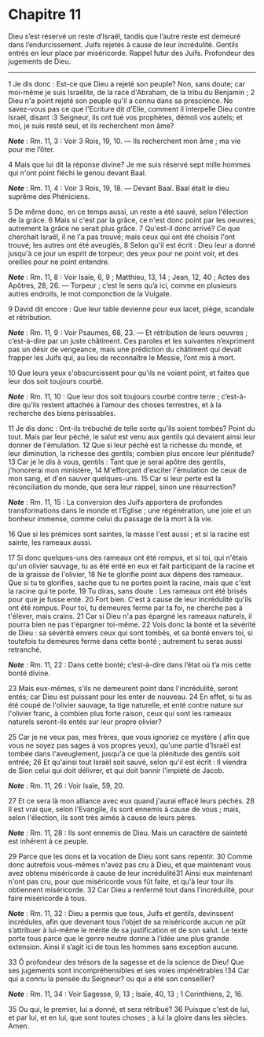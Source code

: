 # Chapitre 11

Dieu s’est réservé un reste d’Israël, tandis que l’autre reste est demeuré dans l’endurcissement.
Juifs rejetés à cause de leur incrédulité.
Gentils entrés en leur place par miséricorde.
Rappel futur des Juifs.
Profondeur des jugements de Dieu.

***

1 Je dis donc : Est-ce que Dieu a rejeté son peuple? Non, sans doute; car moi-même je suis Israélite, de la race d'Abraham, de la tribu du Benjamin ; 2 Dieu n'a point rejeté son peuple qu'il a connu dans sa prescience. Ne savez-vous pas ce que l'Ecriture dit d'Elie, comment il interpelle Dieu contre Israël, disant :3 Seigneur, ils ont tué vos prophètes, démoli vos autels; et moi, je suis resté seul, et ils recherchent mon âme?

***Note*** :  Rm. 11, 3 : Voir 3 Rois, 19, 10. ― Ils recherchent mon âme ; ma vie pour me l’ôter.

4 Mais que lui dit la réponse divine? Je me suis réservé sept mille hommes qui n'ont point fléchi le genou devant Baal.

***Note*** :  Rm. 11, 4 : Voir 3 Rois, 19, 18. ― Devant Baal. Baal était le dieu suprême des Phéniciens.

5 De même donc, en ce temps aussi, un reste a été sauvé, selon l'élection de la grâce. 6 Mais si c'est par la grâce, ce n'est donc point par les oeuvres; autrement la grâce ne serait plus grâce. 7 Qu'est-il donc arrivé? Ce que cherchait Israël, il ne l'a pas trouvé; mais ceux qui ont été choisis l'ont trouvé; les autres ont été aveuglés, 8 Selon qu'il est écrit : Dieu leur a donné jusqu'à ce jour un esprit de torpeur; des yeux pour ne point voir, et des oreilles pour ne point entendre.

***Note*** :  Rm. 11, 8 : Voir Isaïe, 6, 9 ; Matthieu, 13, 14 ; Jean, 12, 40 ; Actes des Apôtres, 28, 26. ― Torpeur ; c’est le sens qu’a ici, comme en plusieurs autres endroits, le mot componction de la Vulgate.

9 David dit encore : Que leur table devienne pour eux lacet, piège, scandale et rétribution.

***Note*** :  Rm. 11, 9 : Voir Psaumes, 68, 23. ― Et rétribution de leurs oeuvres ; c’est-à-dire par un juste châtiment. Ces paroles et les suivantes n’expriment pas un désir de vengeance, mais une prédiction du châtiment qui devait frapper les Juifs qui, au lieu de reconnaître le Messie, l’ont mis à mort.

10 Que leurs yeux s'obscurcissent pour qu'ils ne voient point, et faites que leur dos soit toujours courbé.

***Note*** :  Rm. 11, 10 : Que leur dos soit toujours courbé contre terre ; c’est-à-dire qu’ils restent attachés à l’amour des choses terrestres, et à la recherche des biens périssables.


11 Je dis donc : Ont-ils trébuché de telle sorte qu'ils soient tombés? Point du tout. Mais par leur péché, le salut est venu aux gentils qui devaient ainsi leur donner de l'émulation. 12 Que si leur péché est la richesse du monde, et leur diminution, la richesse des gentils; combien plus encore leur plénitude? 13 Car je le dis à vous, gentils : Tant que je serai apôtre des gentils, j'honorerai mon ministère, 14 M'efforçant d'exciter l'émulation de ceux de mon sang, et d'en sauver quelques-uns. 15 Car si leur perte est la réconciliation du monde, que sera leur rappel, sinon une résurrection?

***Note*** :  Rm. 11, 15 : La conversion des Juifs apportera de profondes transformations dans le monde et l’Eglise ; une régénération, une joie et un bonheur immense, comme celui du passage de la mort à la vie.

16 Que si les prémices sont saintes, la masse l'est aussi ; et si la racine est sainte, les rameaux aussi.


17 Si donc quelques-uns des rameaux ont été rompus, et si toi, qui n'étais qu'un olivier sauvage, tu as été enté en eux et fait participant de la racine et de la graisse de l'olivier, 18 Ne te glorifie point aux dépens des rameaux. Que si tu te glorifies, sache que tu ne portes point la racine, mais que c'est la racine qui te porte. 19 Tu diras, sans doute : Les rameaux ont été brisés pour que je fusse enté. 20 Fort bien. C'est à cause de leur incrédulité qu'ils ont été rompus. Pour toi, tu demeures ferme par ta foi, ne cherche pas à t'élever, mais crains. 21 Car si Dieu n'a pas épargné les rameaux naturels, il pourra bien ne pas t'épargner toi-même. 22 Vois donc la bonté et la sévérité de Dieu : sa sévérité envers ceux qui sont tombés, et sa bonté envers toi, si toutefois tu demeures ferme dans cette bonté ; autrement tu seras aussi retranché.

***Note*** :  Rm. 11, 22 : Dans cette bonté; c’est-à-dire dans l’état où t’a mis cette bonté divine.

23 Mais eux-mêmes, s'ils ne demeurent point dans l'incrédulité, seront entés; car Dieu est puissant pour les enter de nouveau. 24 En effet, si tu as été coupé de l'olivier sauvage, ta tige naturelle, et enté contre nature sur l'olivier franc, à combien plus forte raison, ceux qui sont les rameaux naturels seront-ils entés sur leur propre olivier?


25 Car je ne veux pas, mes frères, que vous ignoriez ce mystère ( afin que vous ne soyez pas sages à vos propres yeux), qu'une partie d'Israël est tombée dans l'aveuglement, jusqu'à ce que la plénitude des gentils soit entrée; 26 Et qu'ainsi tout Israël soit sauvé, selon qu'il est écrit : Il viendra de Sion celui qui doit délivrer, et qui doit bannir l'impiété de Jacob.

***Note*** :  Rm. 11, 26 : Voir Isaïe, 59, 20.

27 Et ce sera là mon alliance avec eux quand j'aurai effacé leurs péchés. 28 Il est vrai que, selon l'Evangile, ils sont ennemis à cause de vous ; mais, selon l'élection, ils sont très aimés à cause de leurs pères.

***Note*** :  Rm. 11, 28 : Ils sont ennemis de Dieu. Mais un caractère de sainteté est inhérent à ce peuple.

29 Parce que les dons et la vocation de Dieu sont sans repentir. 30 Comme donc autrefois vous-mêmes n'avez pas cru à Dieu, et que maintenant vous avez obtenu miséricorde à cause de leur incrédulité31 Ainsi eux maintenant n'ont pas cru, pour que miséricorde vous fût faite, et qu'à leur tour ils obtiennent miséricorde. 32 Car Dieu a renfermé tout dans l'incrédulité, pour faire miséricorde à tous.

***Note*** :  Rm. 11, 32 : Dieu a permis que tous, Juifs et gentils, devinssent incrédules, afin que devenant tous l’objet de sa miséricorde aucun ne pût s’attribuer à lui-même le mérite de sa justification et de son salut. Le texte porte tous parce que le genre neutre donne à l’idée une plus grande extension. Ainsi il s’agit ici de tous les hommes sans exception aucune.


33 Ô profondeur des trésors de la sagesse et de la science de Dieu! Que ses jugements sont incompréhensibles et ses voies impénétrables !34 Car qui a connu la pensée du Seigneur? ou qui a été son conseiller?

***Note*** :  Rm. 11, 34 : Voir Sagesse, 9, 13 ; Isaïe, 40, 13 ; 1 Corinthiens, 2, 16.

35 Ou qui, le premier, lui a donné, et sera rétribué? 36 Puisque c'est de lui, et par lui, et en lui, que sont toutes choses ; à lui la gloire dans les siècles. Amen.

